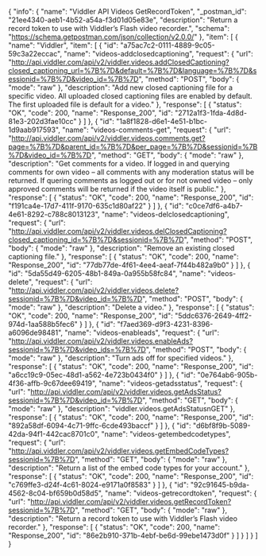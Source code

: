 {
  "info": {
    "name": "Viddler  API Videos GetRecordToken",
    "_postman_id": "21ee4340-aeb1-4b52-a54a-f3d01d05e83e",
    "description": "Return a record token to use with Viddler&#8217;s Flash video recorder.",
    "schema": "https://schema.getpostman.com/json/collection/v2.0.0/"
  },
  "item": [
    {
      "name": "Viddler",
      "item": [
        {
          "id": "a75ac7c2-0111-4889-9c05-59c3a22eccac",
          "name": "videos-addclosedcaptioning",
          "request": {
            "url": "http://api.viddler.com/api/v2/viddler.videos.addClosedCaptioning?closed_captioning_url=%7B%7D&default=%7B%7D&language=%7B%7D&sessionid=%7B%7D&video_id=%7B%7D",
            "method": "POST",
            "body": {
              "mode": "raw"
            },
            "description": "Add new closed captioning file for a specific video. All uploaded closed captioning files are enabled by default. The first uploaded file is default for a video."
          },
          "response": [
            {
              "status": "OK",
              "code": 200,
              "name": "Response_200",
              "id": "2712a1f3-1fda-4d8d-81e3-202d3fae10cc"
            }
          ]
        },
        {
          "id": "1a8f1828-d6e1-4e51-b1bc-1d9aab917593",
          "name": "videos-comments-get",
          "request": {
            "url": "http://api.viddler.com/api/v2/viddler.videos.comments.get?page=%7B%7D&parent_id=%7B%7D&per_page=%7B%7D&sessionid=%7B%7D&video_id=%7B%7D",
            "method": "GET",
            "body": {
              "mode": "raw"
            },
            "description": "Get comments for a video. If logged in and querying comments for own video &#8211; all comments with any moderation status will be returned. If quering comments as logged out or for not owned video &#8211; only approved comments will be returned if the video itself is public."
          },
          "response": [
            {
              "status": "OK",
              "code": 200,
              "name": "Response_200",
              "id": "f191ca4e-17d7-411f-9170-635c1d80af22"
            }
          ]
        },
        {
          "id": "c0ce7df6-a4b7-4e61-8292-c788c8013123",
          "name": "videos-delclosedcaptioning",
          "request": {
            "url": "http://api.viddler.com/api/v2/viddler.videos.delClosedCaptioning?closed_captioning_id=%7B%7D&sessionid=%7B%7D",
            "method": "POST",
            "body": {
              "mode": "raw"
            },
            "description": "Remove an existing closed captioning file."
          },
          "response": [
            {
              "status": "OK",
              "code": 200,
              "name": "Response_200",
              "id": "77db77de-4f61-4ee4-aeaf-7f44b482a9b0"
            }
          ]
        },
        {
          "id": "5da55d49-6205-48b1-849a-0a955b58fc84",
          "name": "videos-delete",
          "request": {
            "url": "http://api.viddler.com/api/v2/viddler.videos.delete?sessionid=%7B%7D&video_id=%7B%7D",
            "method": "POST",
            "body": {
              "mode": "raw"
            },
            "description": "Delete a video."
          },
          "response": [
            {
              "status": "OK",
              "code": 200,
              "name": "Response_200",
              "id": "5ddc6376-2649-4ff2-974d-1aa588b5fec6"
            }
          ]
        },
        {
          "id": "f7aed369-d9f3-4231-8396-a6096de98481",
          "name": "videos-enableads",
          "request": {
            "url": "http://api.viddler.com/api/v2/viddler.videos.enableAds?sessionid=%7B%7D&video_ids=%7B%7D",
            "method": "POST",
            "body": {
              "mode": "raw"
            },
            "description": "Turn ads off for specified videos."
          },
          "response": [
            {
              "status": "OK",
              "code": 200,
              "name": "Response_200",
              "id": "a6cc19c9-05ec-48d1-a562-4e723b0434f0"
            }
          ]
        },
        {
          "id": "0e764ab6-905b-4f36-affb-9c67dee69419",
          "name": "videos-getadsstatus",
          "request": {
            "url": "http://api.viddler.com/api/v2/viddler.videos.getAdsStatus?sessionid=%7B%7D&video_id=%7B%7D",
            "method": "GET",
            "body": {
              "mode": "raw"
            },
            "description": "viddler.videos.getAdsStatusnGET"
          },
          "response": [
            {
              "status": "OK",
              "code": 200,
              "name": "Response_200",
              "id": "892a58df-6094-4c71-9ffc-6cde493baccf"
            }
          ]
        },
        {
          "id": "d6bf8f9b-5089-42da-94f1-442cac8701c0",
          "name": "videos-getembedcodetypes",
          "request": {
            "url": "http://api.viddler.com/api/v2/viddler.videos.getEmbedCodeTypes?sessionid=%7B%7D",
            "method": "GET",
            "body": {
              "mode": "raw"
            },
            "description": "Return a list of the embed code types for your account."
          },
          "response": [
            {
              "status": "OK",
              "code": 200,
              "name": "Response_200",
              "id": "c769ffe3-d24f-4c61-8024-e9171a0f8583"
            }
          ]
        },
        {
          "id": "92c91645-b9da-4562-8c04-bf659b0d58d5",
          "name": "videos-getrecordtoken",
          "request": {
            "url": "http://api.viddler.com/api/v2/viddler.videos.getRecordToken?sessionid=%7B%7D",
            "method": "GET",
            "body": {
              "mode": "raw"
            },
            "description": "Return a record token to use with Viddler&#8217;s Flash video recorder."
          },
          "response": [
            {
              "status": "OK",
              "code": 200,
              "name": "Response_200",
              "id": "86e2b910-371b-4ebf-be6d-99ebe1473d0f"
            }
          ]
        }
      ]
    }
  ]
}